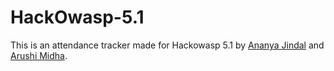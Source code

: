 # HackOwasp-5.1
This is an attendance tracker made for Hackowasp 5.1 by
[Ananya Jindal](https://github.com/AnanyaJindal1145/) and [Arushi Midha](https://github.com/arushi-midha/).
